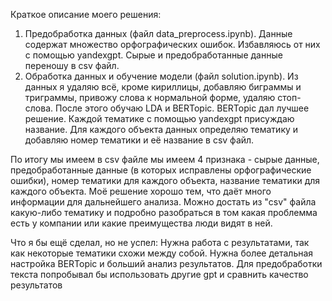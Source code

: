 Краткое описание моего решения:
1) Предобработка данных (файл data_preprocess.ipynb). Данные содержат множество орфографических ошибок. Избавляюсь от них с помощью yandexgpt. Сырые и предобработанные данные переношу в csv файл.
2) Обработка данных и обучение модели (файл solution.ipynb). Из данных я удаляю всё, кроме кириллицы, добавляю биграммы и триграммы, привожу слова к нормальной форме, удаляю стоп-слова. После этого обучаю LDA и BERTopic. BERTopic дал лучшее решение. Каждой тематике с помощью yandexgpt присуждаю название. Для каждого объекта данных определяю тематику и добавляю номер тематики и её название в csv файл.

По итогу мы имеем в csv файле мы имеем 4 признака - сырые данные, предобработанные данные (в которых исправлены орфографические ошибки), номер тематики для каждого объекта, название тематики для каждого объекта.
Моё решение хорошо тем, что даёт много информации для дальнейшего анализа. Можно достать из "csv" файла какую-либо тематику и подробно разобраться в том какая проблемма есть у компании или какие преимущества люди видят в ней.

Что я бы ещё сделал, но не успел: Нужна работа с результатами, так как некоторые тематики схожи между собой. Нужна более детальная настройка BERTopic и больший анализ результатов.
Для предобработки текста попробывал бы использовать другие gpt и сравнить качество результатов
